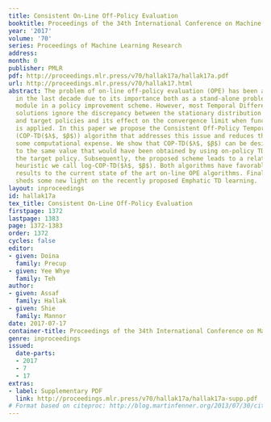 ```yaml
---
title: Consistent On-Line Off-Policy Evaluation
booktitle: Proceedings of the 34th International Conference on Machine Learning
year: '2017'
volume: '70'
series: Proceedings of Machine Learning Research
address: 
month: 0
publisher: PMLR
pdf: http://proceedings.mlr.press/v70/hallak17a/hallak17a.pdf
url: http://proceedings.mlr.press/v70/hallak17.html
abstract: The problem of on-line off-policy evaluation (OPE) has been actively studied
  in the last decade due to its importance both as a stand-alone problem and as a
  module in a policy improvement scheme. However, most Temporal Difference (TD) based
  solutions ignore the discrepancy between the stationary distribution of the behavior
  and target policies and its effect on the convergence limit when function approximation
  is applied. In this paper we propose the Consistent Off-Policy Temporal Difference
  (COP-TD($λ$, $β$)) algorithm that addresses this issue and reduces this bias at
  some computational expense. We show that COP-TD($λ$, $β$) can be designed to converge
  to the same value that would have been obtained by using on-policy TD($λ$) with
  the target policy. Subsequently, the proposed scheme leads to a related and promising
  heuristic we call log-COP-TD($λ$, $β$). Both algorithms have favorable empirical
  results to the current state of the art on-line OPE algorithms. Finally, our formulation
  sheds some new light on the recently proposed Emphatic TD learning.
layout: inproceedings
id: hallak17a
tex_title: Consistent On-Line Off-Policy Evaluation
firstpage: 1372
lastpage: 1383
page: 1372-1383
order: 1372
cycles: false
editor:
- given: Doina
  family: Precup
- given: Yee Whye
  family: Teh
author:
- given: Assaf
  family: Hallak
- given: Shie
  family: Mannor
date: 2017-07-17
container-title: Proceedings of the 34th International Conference on Machine Learning
genre: inproceedings
issued:
  date-parts:
  - 2017
  - 7
  - 17
extras:
- label: Supplementary PDF
  link: http://proceedings.mlr.press/v70/hallak17a/hallak17a-supp.pdf
# Format based on citeproc: http://blog.martinfenner.org/2013/07/30/citeproc-yaml-for-bibliographies/
---
```


